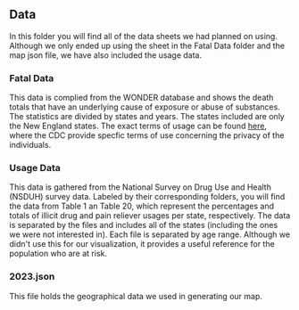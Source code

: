 ## Data
In this folder you will find all of the data sheets we had planned on using. Although we only ended up using the sheet in the Fatal Data folder and the map json file, we have also included the usage data.

### Fatal Data
This data is complied from the WONDER database and shows the death totals that have an underlying cause of exposure or abuse of substances. The statistics are divided by states and years. The states included are only the New England states. The exact terms of usage can be found [here](https://wonder.cdc.gov/ucd-icd10.html), where the CDC provide specfic terms of use concerning the privacy of the individuals.

### Usage Data
This data is gathered from the National Survey on Drug Use and Health (NSDUH) survey data. Labeled by their corresponding folders, you will find the data from Table 1 an Table 20, which represent the percentages and totals of illicit drug and pain reliever usages per state, respectively. The data is separated by the files and includes all of the states (including the ones we were not interested in). Each file is separated by age range. Although we didn't use this for our visualization, it provides a useful reference for the population who are at risk.

### 2023.json
This file holds the geographical data we used in generating our map.
